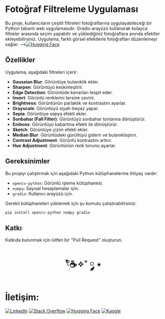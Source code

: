 # Fotoğraf Filtreleme Uygulaması

Bu proje, kullanıcıların çeşitli filtreleri fotoğraflarına uygulayabileceği bir Python tabanlı web uygulamasıdır. Gradio arayüzü kullanarak kolayca filtreler arasında seçim yapabilir ve yüklediğiniz fotoğraflara anında efektler ekleyebilirsiniz. Uygulama, farklı görsel efektlerle fotoğrafları düzenlemeyi sağlar. -->[![Hugging Face](https://img.shields.io/badge/HuggingFace-9C30FF?style=for-the-badge&logo=huggingface&logoColor=white)](https://huggingface.co/spaces/elfgk/foto-filter)

## Özellikler

Uygulama, aşağıdaki filtreleri içerir:

- **Gaussian Blur**: Görüntüye bulanıklık ekler.
- **Sharpen**: Görüntüyü keskinleştirir.
- **Edge Detection**: Görüntüde kenarları tespit eder.
- **Invert**: Görüntü renklerini tersine çevirir.
- **Brightness**: Görüntünün parlaklık ve kontrastını ayarlar.
- **Grayscale**: Görüntüyü siyah-beyaz yapar.
- **Sepia**: Görüntüye sepya efekti ekler.
- **Sonbahar (Fall Filter)**: Görüntüyü sonbahar tonlarına dönüştürür.
- **Emboss**: Görüntüyü kabartma efekti ile dönüştürür.
- **Sketch**: Görüntüye çizim efekti ekler.
- **Median Blur**: Görüntüdeki gürültüyü giderir ve bulanıklaştırır.
- **Contrast Adjustment**: Görüntü kontrastını artırır.
- **Hue Adjustment**: Görüntünün renk tonunu ayarlar.

## Gereksinimler

Bu projeyi çalıştırmak için aşağıdaki Python kütüphanelerine ihtiyaç vardır:

- `opencv-python`: Görüntü işleme kütüphanesi.
- `numpy`: Sayısal hesaplamalar için.
- `gradio`: Kullanıcı arayüzü için.

Gerekli kütüphaneleri yüklemek için şu komutu çalıştırabilirsiniz:

```bash
pip install opencv-python numpy gradio
```

## Katkı

Katkıda bulunmak için lütfen bir "Pull Request" oluşturun. 


<h1 align="center"> 𓍢ִ໋☕️✧˚ ༘ ⋆ </h1>

<h1> İletişim: </h1>

[![LinkedIn](https://img.shields.io/badge/LinkedIn-0A66C2?style=for-the-badge&logo=linkedin&logoColor=white)](https://www.linkedin.com/in/elfgk/)
[![Stack Overflow](https://img.shields.io/badge/StackOverflow-FE7A16?style=for-the-badge&logo=stackoverflow&logoColor=white)](https://stackoverflow.com/users/27559679/elfgk)
[![Hugging Face](https://img.shields.io/badge/HuggingFace-9C30FF?style=for-the-badge&logo=huggingface&logoColor=white)](https://huggingface.co/elfgk)
[![Kaggle](https://img.shields.io/badge/Kaggle-20BEFF?style=for-the-badge&logo=kaggle&logoColor=white)](https://www.kaggle.com/elfgkk)



